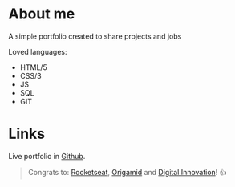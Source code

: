 # About me
A simple portfolio created to share projects and jobs

Loved languages:

- HTML/5
- CSS/3
- JS
- SQL
- GIT

# Links
Live portfolio in [Github](https://leodev7.github.io/portfolio/).

> Congrats to: [Rocketseat](https://rocketseat.com.br/), [Origamid](https://www.origamid.com/) and [Digital Innovation](https://web.digitalinnovation.one/home)!  :+1:
